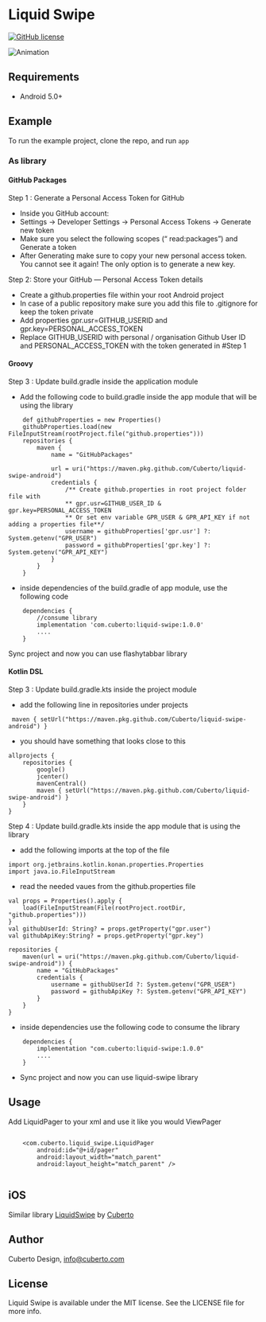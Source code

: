 # Liquid Swipe

[![GitHub license](https://img.shields.io/badge/license-MIT-lightgrey.svg)](https://raw.githubusercontent.com/Cuberto/flashy-tabbar-android/master/LICENSE)

![Animation](https://raw.githubusercontent.com/Cuberto/liquid-swipe/master/Screenshots/animation.gif)

## Requirements

- Android 5.0+

## Example

To run the example project, clone the repo, and run `app`

### As library

#### GitHub Packages

Step 1 : Generate a Personal Access Token for GitHub
- Inside you GitHub account:
- Settings -> Developer Settings -> Personal Access Tokens -> Generate new token
- Make sure you select the following scopes (“ read:packages”) and Generate a token
- After Generating make sure to copy your new personal access token. You cannot see it again! The only option is to generate a new key.

Step 2: Store your GitHub — Personal Access Token details
- Create a github.properties file within your root Android project
- In case of a public repository make sure you add this file to .gitignore for keep the token private
- Add properties gpr.usr=GITHUB_USERID and gpr.key=PERSONAL_ACCESS_TOKEN
- Replace GITHUB_USERID with personal / organisation Github User ID and PERSONAL_ACCESS_TOKEN with the token generated in #Step 1

#### Groovy

Step 3 : Update build.gradle inside the application module
- Add the following code to build.gradle inside the app module that will be using the library
```
    def githubProperties = new Properties()
    githubProperties.load(new FileInputStream(rootProject.file("github.properties")))
    repositories {
        maven {
            name = "GitHubPackages"

            url = uri("https://maven.pkg.github.com/Cuberto/liquid-swipe-android")
            credentials {
                /** Create github.properties in root project folder file with     
                ** gpr.usr=GITHUB_USER_ID & gpr.key=PERSONAL_ACCESS_TOKEN 
                ** Or set env variable GPR_USER & GPR_API_KEY if not adding a properties file**/
                username = githubProperties['gpr.usr'] ?: System.getenv("GPR_USER")
                password = githubProperties['gpr.key'] ?: System.getenv("GPR_API_KEY")
            }
        }
    }
```
- inside dependencies of the build.gradle of app module, use the following code
```
    dependencies {
        //consume library
        implementation 'com.cuberto:liquid-swipe:1.0.0'
        ....
    }
```
Sync project and now you can use flashytabbar library

#### Kotlin DSL

Step 3 : Update build.gradle.kts inside the project module
- add the following line in repositories under projects
```
 maven { setUrl("https://maven.pkg.github.com/Cuberto/liquid-swipe-android") }
````
- you should have something that looks close to this
```
allprojects {
    repositories {
        google()
        jcenter()
        mavenCentral()
        maven { setUrl("https://maven.pkg.github.com/Cuberto/liquid-swipe-android") }
    }
}
```

Step 4 : Update build.gradle.kts inside the app module that is using the library
- add the following imports at the top of the file 
```
import org.jetbrains.kotlin.konan.properties.Properties
import java.io.FileInputStream
```
- read the needed vaues from the github.properties file
```
val props = Properties().apply {
    load(FileInputStream(File(rootProject.rootDir, "github.properties")))
}
val githubUserId: String? = props.getProperty("gpr.user")
val githubApiKey:String? = props.getProperty("gpr.key")

repositories {
    maven(url = uri("https://maven.pkg.github.com/Cuberto/liquid-swipe-android")) {
        name = "GitHubPackages"
        credentials {
            username = githubUserId ?: System.getenv("GPR_USER")
            password = githubApiKey ?: System.getenv("GPR_API_KEY")
        }
    }
}
```
- inside dependencies use the following code to consume the library
```
    dependencies {
        implementation "com.cuberto:liquid-swipe:1.0.0"
        ....
    }
```
- Sync project and now you can use liquid-swipe library


## Usage

Add LiquidPager to your xml and use it like you would ViewPager

```

    <com.cuberto.liquid_swipe.LiquidPager
        android:id="@+id/pager"
        android:layout_width="match_parent"
        android:layout_height="match_parent" />
        
```

## iOS

Similar library [LiquidSwipe](https://github.com/Cuberto/liquid-swipe) by [Cuberto](https://github.com/Cuberto)

## Author

Cuberto Design, info@cuberto.com

## License

Liquid Swipe is available under the MIT license. See the LICENSE file for more info.
